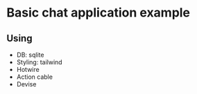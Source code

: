 # Basic chat application example

## Using

- DB: sqlite
- Styling: tailwind
- Hotwire
- Action cable
- Devise